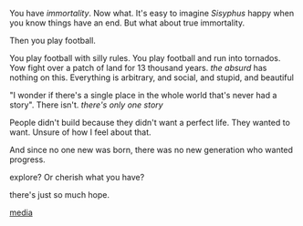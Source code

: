 You have *immortality*. Now what. It's easy to imagine *Sisyphus* happy when you know things have an end. But what about true immortality. 

Then you play football.

You play football with silly rules. You play football and run into tornados. Yow fight over a patch of land for 13 thousand years. *the absurd* has nothing on this. Everything is arbitrary, and social, and stupid, and beautiful

"I wonder if there's a single place in the whole world that's never had a story". There isn't. *there's only one story*

People didn't build because they didn't want a perfect life. They wanted to want. Unsure of how I feel about that.

And since no one new was born, there was no new generation who wanted progress.

explore? Or cherish what you have?

there's just so much hope. 

[media](media.md)
